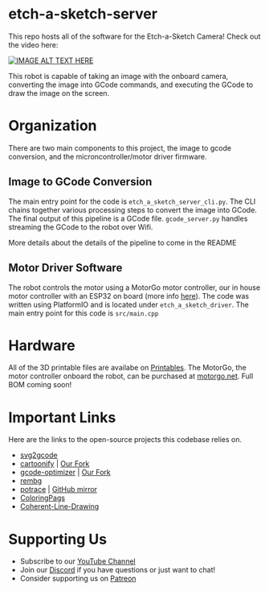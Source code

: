 # etch-a-sketch-server
This repo hosts all of the software for the Etch-a-Sketch Camera! Check out the video here:

[![IMAGE ALT TEXT HERE](https://img.youtube.com/vi/iQhhutAanu0/0.jpg)](https://www.youtube.com/watch?v=iQhhutAanu0)

This robot is capable of taking an image with the onboard camera, converting the image into GCode commands, and executing the GCode to draw the image on the screen. 

# Organization
There are two main components to this project, the image to gcode conversion, and the microncontroller/motor driver firmware.

## Image to GCode Conversion
The main entry point for the code is `etch_a_sketch_server_cli.py`. The CLI chains together various processing steps to convert the image into GCode. The final output of this pipeline is a GCode file. `gcode_server.py` handles streaming the GCode to the robot over Wifi. 

More details about the details of the pipeline to come in the README

## Motor Driver Software
The robot controls the motor using a MotorGo motor controller, our in house motor controller with an ESP32 on board (more info [here](motorgo.net)). The code was written using PlatformIO and is located under `etch_a_sketch_driver`. The main entry point for this code is `src/main.cpp`

# Hardware
All of the 3D printable files are availabe on [Printables](https://www.printables.com/model/884473-every-flavor-robotics-etch-a-sketch-camera). The MotorGo, the motor controller onboard the robot, can be purchased at [motorgo.net](motorgo.net). Full BOM coming soon!

# Important Links

Here are the links to the open-source projects this codebase relies on.
* [svg2gcode](https://github.com/sameer/svg2gcode)
* [cartoonify](https://github.com/ahmedbesbes/cartoonify) | [Our Fork](https://github.com/Every-Flavor-Robotics/cartoonify)
* [gcode-optimizer](https://github.com/andrewhodel/gcode-optimizer) | [Our Fork](https://github.com/Every-Flavor-Robotics/gcode-optimizer)
* [rembg](https://github.com/danielgatis/rembg)
* [potrace](https://potrace.sourceforge.net) | [GitHub mirror](https://github.com/skyrpex/potrace)
* [ColoringPags](https://github.com/eurashin/ColoringPags)
* [Coherent-Line-Drawing](https://github.com/SSARCandy/Coherent-Line-Drawing)

# Supporting Us
* Subscribe to our [YouTube Channel](https://www.youtube.com/@EveryFlavorRobot)
* Join our [Discord](https://discord.gg/exDWKb4kwd) if you have questions or just want to chat!
* Consider supporting us on [Patreon](https://www.patreon.com/EveryFlavorRobot)
